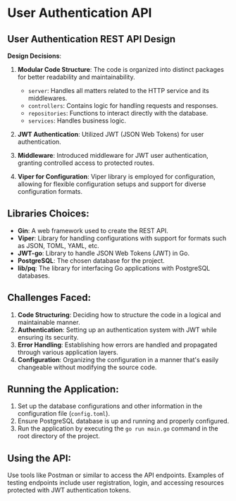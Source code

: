 # User Authentication API

## User Authentication REST API Design

**Design Decisions**:
1. **Modular Code Structure**: The code is organized into distinct packages for better readability and maintainability.
   - `server`: Handles all matters related to the HTTP service and its middlewares.
   - `controllers`: Contains logic for handling requests and responses.
   - `repositories`: Functions to interact directly with the database.
   - `services`: Handles business logic.

2. **JWT Authentication**: Utilized JWT (JSON Web Tokens) for user authentication.

3. **Middleware**: Introduced middleware for JWT user authentication, granting controlled access to protected routes.

4. **Viper for Configuration**: Viper library is employed for configuration, allowing for flexible configuration setups and support for diverse configuration formats.

## Libraries Choices:
- **Gin**: A web framework used to create the REST API.
- **Viper**: Library for handling configurations with support for formats such as JSON, TOML, YAML, etc.
- **JWT-go**: Library to handle JSON Web Tokens (JWT) in Go.
- **PostgreSQL**: The chosen database for the project.
- **lib/pq**: The library for interfacing Go applications with PostgreSQL databases.

## Challenges Faced:
1. **Code Structuring**: Deciding how to structure the code in a logical and maintainable manner.
2. **Authentication**: Setting up an authentication system with JWT while ensuring its security.
3. **Error Handling**: Establishing how errors are handled and propagated through various application layers.
4. **Configuration**: Organizing the configuration in a manner that's easily changeable without modifying the source code.

## Running the Application:
1. Set up the database configurations and other information in the configuration file (`config.toml`).
2. Ensure PostgreSQL database is up and running and properly configured.
3. Run the application by executing the `go run main.go` command in the root directory of the project.

## Using the API:
Use tools like Postman or similar to access the API endpoints. Examples of testing endpoints include user registration, login, and accessing resources protected with JWT authentication tokens.

